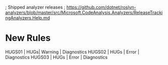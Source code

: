 ﻿; Shipped analyzer releases
; https://github.com/dotnet/roslyn-analyzers/blob/master/src/Microsoft.CodeAnalysis.Analyzers/ReleaseTrackingAnalyzers.Help.md

# New Rules

HUGS01 | HUGs| Warning | Diagnostics
HUGS02 | HUGs | Error | Diagnostics
HUGS03 | HUGs | Error | Diagnostics
